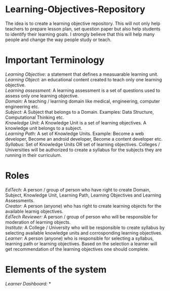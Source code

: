 # Learning-Objectives-Repository
The idea is to create a learning objective repository. This will not only help teachers to prepare lesson plan, set question paper but also help students to identify their learning goals. I strongly believe that this will help many people and change the way people study or teach.

# Important Terminology
*Learning Objective:* a statement that defines a measuarable learning unit.<br/>
*Learning Object:* an educational content created to teach only one learning objective.<br/>
*Learning assessment:* A learning assessment is a set of questions used to assess only one learning objective.<br/>
*Domain:* A teaching / learning domain like medical, engineering, computer engineering etc.<br/>
*Subject:* A Subject that belongs to a Domain. Examples: Data Structure, Computational Thinking etc. <br/>
*Knowledge Unit:* A Knowledge Unit is a set of learning objectives. A knowledge unit belongs to a subject.<br/>
*Learning Path:* A set of Knowledge Units. Example: Become a web developer, Become an android developer, Become a content developer etc.<br/>
*Syllabus:* Set of Knowledge Units OR set of learning objectives. Colleges / Universities will be authorized to create a syllabus for the subjects they are running in their curriculum.<br/>

# Roles
*EdTech:* A person / group of person who have right to create Domain, Subject, Knowledge Unit, Learning Path, Learning Objectives and Learning Assessments. <br/>
*Creator:* A person (anyone) who has right to create learning objects for the available learnig objectives.<br/>
*EdTech Reviewer:* A person / group of person who will be responsible for moderation of learning objects.<br/>
*Institute:* A College / University who will be responsible to create syllabus by selecting available knowledge units and corrosponding learning objectives.<br/>
*Learner:* A person (anyone) who is responsible for selecting a syllabus, learning path or learning objectives. Based on the selection a learner will get recommendation of the learning objectives one should complete.<br/>

# Elements of the system
*Learner Dashboard:*
*
